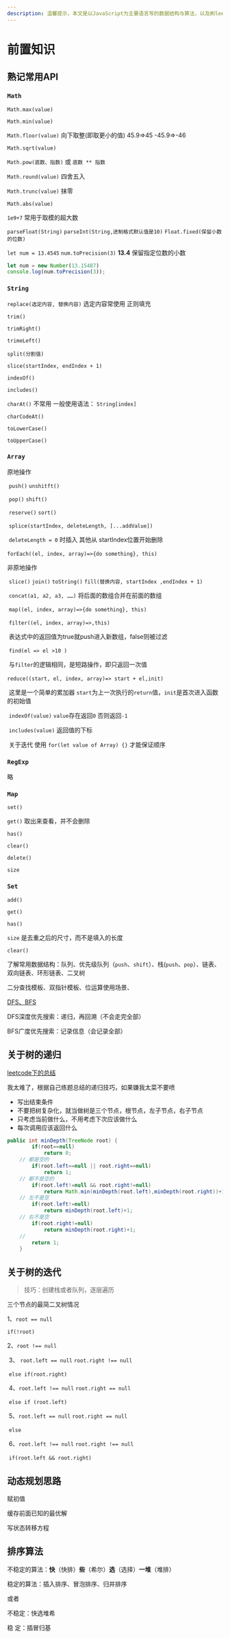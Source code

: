 ```yaml
---
description: 温馨提示，本文是以JavaScript为主要语言写的数据结构与算法，以及刷leetcode的记录
---
```


# 前置知识

## 熟记常用API

### `Math`

`Math.max(value)`

`Math.min(value)`

`Math.floor(value)` 向下取整\(即取更小的值\) 45.9=&gt;45 -45.9=&gt;-46

`Math.sqrt(value)`

`Math.pow(底数、指数)` 或 `底数 ** 指数`

`Math.round(value)` 四舍五入

`Math.trunc(value)` 抹零

`Math.abs(value)`

`1e9+7` 常用于取模的超大数

`parseFloat(String)` `parseInt(String,进制格式默认值是10)` `Float.fixed(保留小数的位数)`

`let num = 13.4545` `num.toPrecision(3)` **13.4** 保留指定位数的小数

```javascript
let num = new Number(13.15487)
console.log(num.toPrecision(3));
```

### `String`

`replace(选定内容, 替换内容)` 选定内容常使用 正则填充

`trim()`

`trimRight()`

`trimeLeft()`

`split(分割值)`

`slice(startIndex, endIndex + 1)`

`indexOf()`

`includes()`

`charAt()` 不常用 一般使用语法： `String[index]`

`charCodeAt()`

`toLowerCase()`

`toUpperCase()`

### `Array`

原地操作

​ `push()` `unshitft()`

​ `pop()` `shift()`

​ `reserve()` `sort()`

​ `splice(startIndex, deleteLength, [...addValue])`

​ `deleteLength = 0` 时插入 其他从 startIndex位置开始删除

​ `forEach((el, index, array)=>{do something}, this)`

非原地操作

​ `slice()` `join()` `toString()` `fill(替换内容, startIndex ,endIndex + 1)`

​ `concat(a1, a2, a3, ……)` 将后面的数组合并在前面的数组

​ `map((el, index, array)=>{do something}, this)`

​ `filter((el, index, array)=>,this)`

​ 表达式中的返回值为true就push进入新数组，false则被过滤

​ `find(el => el >10 )`

​ 与`filter`的逻辑相同，是短路操作，即只返回一次值

​ `reduce((start, el, index, array)=> start + el,init)`

​ 这里是一个简单的累加器 `start`为上一次执行的`return`值，`init`是首次进入函数的初始值

​ `indexOf(value)` `value`存在返回`0` 否则返回`-1`

​ `includes(value)` 返回值的下标

​ 关于迭代 使用 `for(let value of Array) {}` 才能保证顺序

### `RegExp`

略

### `Map`

`set()`

`get()` 取出来查看，并不会删除

`has()`

`clear()`

`delete()`

`size`

### `Set`

`add()`

`get()`

`has()`

`size` 是去重之后的尺寸，而不是填入的长度

`clear()`

了解常用数据结构：队列、优先级队列（`push`、`shift`）、栈\(`push`、`pop`）、链表、双向链表、环形链表、二叉树

二分查找模板、双指针模板、位运算使用场景、

[DFS、BFS](https://zhuanlan.zhihu.com/p/24986203)

DFS深度优先搜索：递归，再回溯（不会走完全部）

BFS广度优先搜索：记录信息（会记录全部）

## 关于树的递归

[leetcode下的总结](https://leetcode-cn.com/problems/minimum-depth-of-binary-tree/comments/)

我太难了，根据自己练题总结的递归技巧，如果嫌我太菜不要喷

* 写出结束条件
* 不要把树复杂化，就当做树是三个节点，根节点，左子节点，右子节点
* 只考虑当前做什么，不用考虑下次应该做什么
* 每次调用应该返回什么

```java
public int minDepth(TreeNode root) {
        if(root==null)
            return 0;
    // 都是空的
        if(root.left==null || root.right==null)
            return 1;
    // 都不是空的
        if(root.left!=null && root.right!=null)
            return Math.min(minDepth(root.left),minDepth(root.right))+1;
    // 左不是空
        if(root.left!=null)
            return minDepth(root.left)+1;
    // 右不是空
        if(root.right!=null)
            return minDepth(root.right)+1;
    // 
        return 1;
    }
```

## 关于树的迭代

> 技巧：创建栈或者队列，逐层遍历

三个节点的最简二叉树情况

1、`root == null`

`if(!root)`

2、`root !== null`

​ 3、 `root.left == null` `root.right !== null`

​ `else if(root.right)`

​ 4、`root.left !== null` `root.right == null`

​ `else if (root.left)`

​ 5、`root.left == null` `root.right == null`

​ `else`

​ 6、`root.left !== null` `root.right !== null`

​ `if(root.left && root.right)`

## 动态规划思路

赋初值

缓存前面已知的最优解

写状态转移方程

## 排序算法

不稳定的算法：**快**（快排）**些**（希尔）**选**（选择）**一堆**（堆排）

稳定的算法：插入排序、冒泡排序、归并排序

或者

不稳定：快选堆希

稳 定：插冒归基

